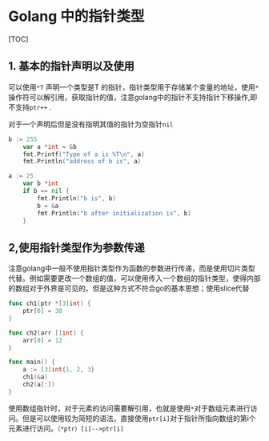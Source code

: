 # Golang 中的指针类型

[TOC]

## 1. 基本的指针声明以及使用

可以使用`*T` 声明一个类型是T 的指针，指针类型用于存储某个变量的地址，使用`*` 操作符可以解引用，获取指针的值，注意golang中的指针不支持指针下移操作,即不支持`ptr++` .

对于一个声明后但是没有指明其值的指针为空指针`nil` 

```go
b := 255
    var a *int = &b
    fmt.Printf("Type of a is %T\n", a)
    fmt.Println("address of b is", a)

a := 25
    var b *int
    if b == nil {
        fmt.Println("b is", b)
        b = &a
        fmt.Println("b after initialization is", b)
    }

```

## 2,使用指针类型作为参数传递

注意golang中一般不使用指针类型作为函数的参数进行传递，而是使用切片类型代替。例如需要更改一个数组的值，可以使用传入一个数组的指针类型，使得内部的数组对于外界是可见的。但是这种方式不符合go的基本思想；使用slice代替

```go
func ch1(ptr *[3]int) {
    ptr[0] = 30
}

func ch2(arr []int) {
    arr[0] = 12
}

func main() {
    a := [3]int{1, 2, 3}
    ch1(&a)
    ch2(a[:])
}
```

使用数组指针时，对于元素的访问需要解引用，也就是使用`*`对于数组元素进行访问。但是可以使用较为简短的语法，直接使用`ptr[i]`对于指针所指向数组的第i个元素进行访问。`（*ptr）[i]-->ptr[i]` 